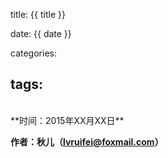title: {{ title }}

date: {{ date }}

categories:

tags:
---
<br>
**时间：2015年XX月XX日**

**作者：秋儿（lvruifei@foxmail.com）**

<br>